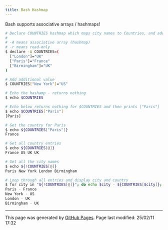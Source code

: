 ```yaml
---
title: Bash Hashmap 
---
```


Bash supports associative arrays / hashmaps!

```bash
# Declare COUNTRIES hashmap which maps city names to Countries, and add some values.
#
# -A means associative array (hashmap)
# -r means read-only
$ declare -A COUNTRIES=(
  ["London"]="UK"
  ["Paris"]="France"
  ["Birmingham"]="UK"
)

# Add additional value
$ COUNTRIES["New York"]="US"

# Echo the hashamp - returns nothing
$ echo $COUNTRIES

# Echo below returns nothing for $COUNTRIES and then prints ["Paris"]
$ echo $COUNTRIES["Paris"]
[Paris]

# Get the country for Paris
$ echo ${COUNTRIES["Paris"]}
France

# Get all country entries
$ echo ${COUNTRIES[@]}
France US UK UK

# Get all the city names
$ echo ${!COUNTRIES[@]}
Paris New York London Birmingham

# Loop through all entries and display city and country
$ for city in "${!COUNTRIES[@]}"; do echo $city - ${COUNTRIES[$city]}; done
Paris - France
New York - US
London - UK
Birmingham - UK
```

<hr>
<p class="pagedate">This page was generated by <a href=".">GitHub Pages</a>.  Page last modified: 25/02/11 17:32</p>
